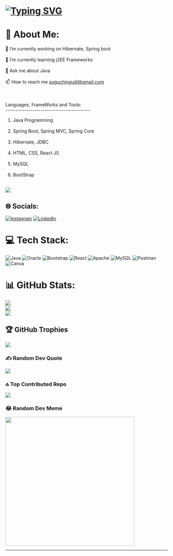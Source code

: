 # [![Typing SVG](https://readme-typing-svg.demolab.com?font=Fira+Code&size=30&pause=1000&color=F72FE5&random=false&width=435&lines=Hi!%F0%9F%91%8B+I'm+Suguresh.;Welcome+to+My+Git-Hub+Profile..!;Feel+Free+to+Explore+my+Projects;Don't+Hesitate+to+Reach+out+Me%2C;If+You+Have+Any+Questions+;or+Any+collaborations+in+mind)](https://git.io/typing-svg)
# 💫 About Me:


🔭 I’m currently working on Hibernate, Spring boot<br><br>
🌱 I’m currently learning j2EE Frameworks<br><br>
💬 Ask me about Java<br><br>
📫 How to reach me suguchingudi@gmail.com

<br><br>Languages, FrameWorks and Tools:<br>-----------------------------------------<br>
1. Java Programming<br><br>
2. Spring Boot, Spring MVC, Spring Core<br><br>
3. Hibernate, JDBC<br><br>
4. HTML, CSS, React JS<br><br>
5. MySQL<br><br>
6. BootStrap<br><br>


[![](https://visitcount.itsvg.in/api?id=sugu0312&icon=0&color=3)](https://visitcount.itsvg.in)

## 🌐 Socials:
[![Instagram](https://img.shields.io/badge/Instagram-%23E4405F.svg?logo=Instagram&logoColor=white)](https://instagram.com/creative_kamsa) [![LinkedIn](https://img.shields.io/badge/LinkedIn-%230077B5.svg?logo=linkedin&logoColor=white)](https://linkedin.com/in/suguresh0312) 

# 💻 Tech Stack:
![Java](https://img.shields.io/badge/java-%23ED8B00.svg?style=for-the-badge&logo=openjdk&logoColor=white) ![Oracle](https://img.shields.io/badge/Oracle-F80000?style=for-the-badge&logo=oracle&logoColor=white) ![Bootstrap](https://img.shields.io/badge/bootstrap-%238511FA.svg?style=for-the-badge&logo=bootstrap&logoColor=white) ![React](https://img.shields.io/badge/react-%2320232a.svg?style=for-the-badge&logo=react&logoColor=%2361DAFB) ![Apache](https://img.shields.io/badge/apache-%23D42029.svg?style=for-the-badge&logo=apache&logoColor=white) ![MySQL](https://img.shields.io/badge/mysql-%2300000f.svg?style=for-the-badge&logo=mysql&logoColor=white) ![Postman](https://img.shields.io/badge/Postman-FF6C37?style=for-the-badge&logo=postman&logoColor=white) ![Canva](https://img.shields.io/badge/Canva-%2300C4CC.svg?style=for-the-badge&logo=Canva&logoColor=white)
# 📊 GitHub Stats:
![](https://github-readme-stats.vercel.app/api?username=sugu0312&theme=dark&hide_border=false&include_all_commits=true&count_private=true)<br/>
![](https://github-readme-streak-stats.herokuapp.com/?user=sugu0312&theme=dark&hide_border=false)<br/>
![](https://github-readme-stats.vercel.app/api/top-langs/?username=sugu0312&theme=dark&hide_border=false&include_all_commits=true&count_private=true&layout=compact)




## 🏆 GitHub Trophies
![](https://github-profile-trophy.vercel.app/?username=sugu0312&theme=radical&no-frame=true&no-bg=false&margin-w=4)

### ✍️ Random Dev Quote
![](https://quotes-github-readme.vercel.app/api?type=horizontal&theme=gruvbox)

### 🔝 Top Contributed Repo
![](https://github-contributor-stats.vercel.app/api?username=sugu0312&limit=5&theme=dark&combine_all_yearly_contributions=true)

### 😂 Random Dev Meme
<img src='https://randommeme-five.vercel.app/' style="height: 400px;"/>

---


<!-- Proudly created with GPRM ( https://gprm.itsvg.in ) -->

